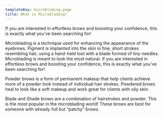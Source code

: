 ```yaml
---
templateKey: microblading-page
title: What is Microblading?
---
```

If you are interested in effortless brows and boosting your confidence, this is exactly what you've been searching for!  



 Microblading is a technique used for enhancing the appearance of the eyebrows. Pigment is implanted into the skin in fine, short strokes resembling hair, using a hand-held tool with a blade formed of tiny needles. Microblading is meant to look the most natural. If you are interested in effortless brows and boosting your confidence, this is exactly what you've been searching for!



Powder brows is a form of permanent makeup that help clients achieve more of a powder look instead of individual hair strokes. Powdered brows heal to look like a soft makeup and work great for clients with oily skin.





Blade and Shade brows are a combination of hairstrokes and powder. This is the most popular in the microblading world! These brows are best for someone with already full but “patchy” brows.
